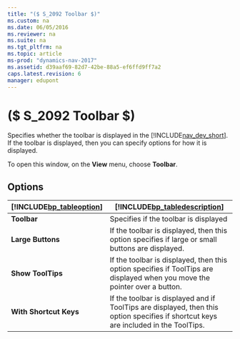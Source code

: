 ```yaml
---
title: "($ S_2092 Toolbar $)"
ms.custom: na
ms.date: 06/05/2016
ms.reviewer: na
ms.suite: na
ms.tgt_pltfrm: na
ms.topic: article
ms-prod: "dynamics-nav-2017"
ms.assetid: d39aaf69-82d7-42be-88a5-ef6ffd9ff7a2
caps.latest.revision: 6
manager: edupont
---
```

# ($ S_2092 Toolbar $)
Specifies whether the toolbar is displayed in the [!INCLUDE[nav_dev_short](includes/nav_dev_short_md.md)]. If the toolbar is displayed, then you can specify options for how it is displayed.  
  
 To open this window, on the **View** menu, choose **Toolbar**.  
  
## Options  
  
|[!INCLUDE[bp_tableoption](includes/bp_tableoption_md.md)]|[!INCLUDE[bp_tabledescription](includes/bp_tabledescription_md.md)]|  
|----------------------------------|---------------------------------------|  
|**Toolbar**|Specifies if the toolbar is displayed|  
|**Large Buttons**|If the toolbar is displayed, then this option specifies if large or small buttons are displayed.|  
|**Show ToolTips**|If the toolbar is displayed, then this option specifies if ToolTips are displayed when you move the pointer over a button.|  
|**With Shortcut Keys**|If the toolbar is displayed and if ToolTips are displayed, then this option specifies if shortcut keys are included in the ToolTips.|